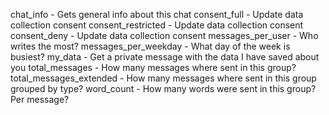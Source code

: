 chat_info - Gets general info about this chat
consent_full - Update data collection consent
consent_restricted - Update data collection consent
consent_deny - Update data collection consent
messages_per_user - Who writes the most?
messages_per_weekday - What day of the week is busiest?
my_data - Get a private message with the data I have saved about you
total_messages - How many messages where sent in this group?
total_messages_extended - How many messages where sent in this group grouped by type?
word_count - How many words were sent in this group? Per message?